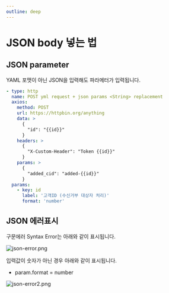 ```yaml
---
outline: deep
---
```


# JSON body 넣는 법

## JSON parameter

YAML 포맷이 아닌 JSON을 입력해도 파라메터가 입력됩니다.

```yaml
- type: http
  name: POST yml request + json params <String> replacement
  axios:
    method: POST
    url: https://httpbin.org/anything
    data: >
      {
        "id": "{{id}}"
      }
    headers: >
      {
        "X-Custom-Header": "Token {{id}}"
      }
    params: >
      { 
        "added_cid": "added-{{id}}"
      }
  params:
    - key: id
      label: '고객ID (수신거부 대상자 처리)'
      format: 'number'
```

## JSON 에러표시

구문에러 Syntax Error는 아래와 같이 표시됩니다.

![](https://files.readme.io/6e95c64-json-error.png "json-error.png")

입력값이 숫자가 아닌 경우 아래와 같이 표시됩니다. 

- param.format = number

![](https://files.readme.io/3336358-json-error2.png "json-error2.png")